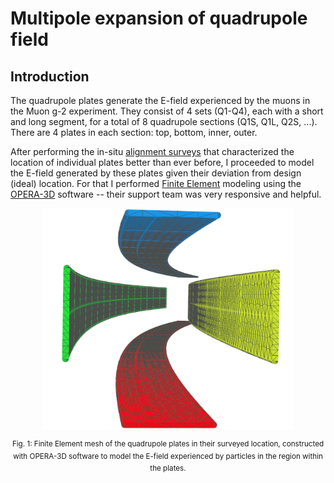 # Multipole expansion of quadrupole field

## Introduction

The quadrupole plates generate the E-field experienced by the muons in the Muon g-2 experiment. 
They consist of 4 sets (Q1-Q4), each with a short and long segment, for a total of 8 quadrupole sections (Q1S, Q1L, Q2S, ...). There are 4 plates in each section: top, bottom, inner, outer.

After performing the in-situ [alignment surveys](https://github.com/ManolisKar/ProximitySensors) that characterized the location of individual plates better than ever before, I proceeded to model the E-field generated by these plates given their deviation from design (ideal) location.
For that I performed [Finite Element](https://en.wikipedia.org/wiki/Finite_element_method) modeling using the [OPERA-3D](https://www.3ds.com/products-services/simulia/products/opera/) software -- their support team was very responsive and helpful. 

<p align = "center">
<img src="https://github.com/ManolisKar/Efield_multipoles/blob/master/macros/images/FEA.png?raw=true" alt="Trulli" style="width:80%">
</p>
<p align = "center">
<sup>
Fig. 1: Finite Element mesh of the quadrupole plates in their surveyed location, constructed with OPERA-3D software to model the E-field experienced by particles in the region within the plates.
</sup>
</p>

